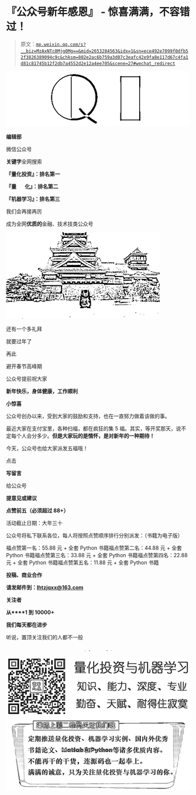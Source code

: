 # 『公众号新年感恩』 - 惊喜满满，不容错过！

> 原文：[`mp.weixin.qq.com/s?__biz=MzAxNTc0Mjg0Mg==&mid=2653284563&idx=1&sn=ece492e7099f0dfb52f3826389094c9c&chksm=802e2ac6b759a3d07c3eafc42e9fa8e117d67c4fa1d81c81745b12f2db7a4552d2e12a4ee705&scene=27#wechat_redirect`](http://mp.weixin.qq.com/s?__biz=MzAxNTc0Mjg0Mg==&mid=2653284563&idx=1&sn=ece492e7099f0dfb52f3826389094c9c&chksm=802e2ac6b759a3d07c3eafc42e9fa8e117d67c4fa1d81c81745b12f2db7a4552d2e12a4ee705&scene=27#wechat_redirect)

![](img/cb3bd660442e6bc134fbecf2477c43d1.png)

**编辑部**

微信公众号

**关键字**全网搜索

**『量化投资』：排名第一**

**『量       化』：排名第二**

**『机器学习』：排名第三**

我们会再接再厉

成为全网**优质的**金融、技术技类公众号

![](img/6c7da59c88d8548cefe21e859d520855.png)

还有一个多礼拜

就要过年了

再此

避开春节高峰期

公众号提前祝大家

**新年快乐，身体健康，工作顺利**

**小惊喜**

公众号创办以来，受到大家的鼓励和支持，也在一直努力做着该做的事。

最近大家在支付宝里，各种扫福，都在疯狂的集 5 福。其实，等开奖那天，说不定每个人会分多少。**但是大家玩的是情怀，是对新年的一种期待！**

今天，公众号也给大家派发五福哦！

点击

**写留言**

给公众号

**提意见或建议**

**点赞前五（必须超过 88+）**

活动截止日期：大年三十

公众号将私下联系各位，每人将按照点赞顺序排行分别派发：（书籍为电子版）

福点赞第一名：55.88 元 + 全套 Python 书籍福点赞第二名：44.88 元 + 全套 Python 书籍福点赞第三名：33.88 元 + 全套 Python 书籍福点赞第四名：22.88 元 + 全套 Python 书籍福点赞第五名：11.88 元 + 全套 Python 书籍

**投稿、商业合作**

**请发邮件到：lhtzjqxx@163.com**

**关注者**

**从****1 到 10000+**

**我们每天都在进步**

听说，置顶关注我们的人都不一般

![](img/74c285b465d1c5684165b6d5f0ebcd06.png)

**![](img/40429cd849aaf6f87544f9c00f4f92ad.png)**